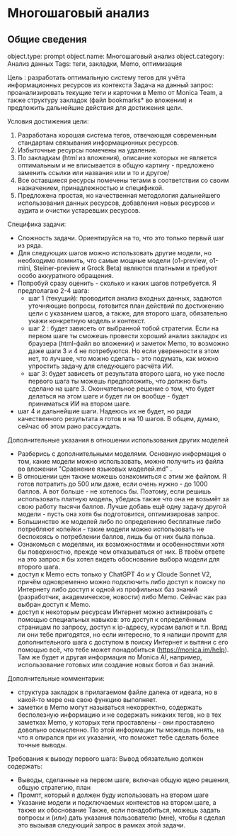 # Многошаговый анализ

## Общие сведения

object.type: prompt
object.name: Многошаговый анализ
object.category: Анализ данных
Tags: теги, закладки, Memo, оптимизация

Цель : разработать оптимальную систему тегов для учёта информационных ресурсов из контекста
Задача на данный запрос: проанализировать текущие теги и карточки в Memo от Monica Team, а также структуру закладок (файл bookmarks* во вложении) и предложить дальнейшие действия для достижения цели.

Условия достижения цели:
1. Разработана хорошая система тегов, отвечающая современным стандартам связывания информационных ресурсов.
2. Избыточные ресурсы помечены на удаление.
3. По закладкам (html из вложения), описание которых не является оптимальным и не вписывается в общую картину - предложено заменить ссылки или названия или и то и другое/
4. Все оставшиеся ресурсы помечены тегами в соответствии со своим назначением, принадлежностью и спецификой.
5. Предложена простая, но качественная методология дальнейшего использования данных ресурсов, добавления новых ресурсов и аудита и очистки устаревших ресурсов.

Специфика задачи:
- Сложность задачи. Ориентируйся на то, что это только первый шаг из ряда.
- Для следующих шагов можно использовать другие модели, но необходимо помнить, что самые мощные модели (o1-preview, o1-mini, Steiner-preview и Grock Beta) являются платными и требуют особо аккуратного обращения.
- Попробуй сразу оценить - сколько и каких шагов потребуется. Я предполагаю 2-4 шага:
  - шаг 1 (текущий): проводится анализ входных данных, задаются уточняющие вопросы, готовится план действий по достижению цели с указанием шагов, а также, для второго шага, обязательно укажи конкретную модель и контекст.
  - шаг 2 : будет зависеть от выбранной тобой стратегии. Если на первом шаге ты сможешь провести хороший анализ закладок из браузера (html-файл во вложении) и заметок Memo, то возможно даже шаги 3 и 4 не потребуются. Но если уверенности в этом нет, то лучшее, что можно сделать - это подумать, как можно упростить задачу для следующего расчёта ИИ.
  - шаг 3: будет зависеть от результата второго шага, но уже после первого шага ты можешь предположить, что должно быть сделано на шаге 3. Окончательное решение о том, что будет делаться на этом шаге и будет ли он вообще - будет приниматься ИИ на втором шаге.
 - шаг 4 и дальнейшие шаги. Надеюсь их не будет, но ради качественного результата я готов и на 10 шагов. В общем, думаю, сейчас об этом рано рассуждать.

Дополнительные указания в отношении использования других моделей
- Разберись с дополнительными моделями. Основную информация о том, какие модели можно использовать, можно получить из файла во вложении "Сравнение языковых моделей.md" . 
- В отношении цен также можешь ознакомиться с этим же файлом. Я готов потратить до 500 или даже, если очень нужно - до 1000 баллов. А вот больше - не хотелось бы. Поэтому, если решишь использовать платную модель, убедись также что она не возьмёт за свою работу тысячи баллов. Лучше добавь ещё одну задачу другой модели - пусть она хотя бы подготовится, оптимизировав запрос.
- Большинство же моделей либо по определению бесплатные либо потребляют копейки - такие модели можно использовать не беспокоясь о потреблении баллов, лишь бы от них была польза.
- Ознакомься с моделями, их возможностями и особенностями хотя бы поверхностно, прежде чем отказываться от них. В твоём ответе на это запрос я бы хотел видеть обоснование выбора модели для второго шага.
- доступ к Memo есть только у ChatGPT 4o и у Cloude Sonnet V2, причём одновременно можно подключить либо доступ к поиску по Интернету либо доступ к одной из профильных баз знаний (разработчик, академическое, новости) либо Memo. Сейчас как раз выбран доступ к Memo.
- доступ к некоторым ресурсам Интернет можно активировать с помощью специальных навыков: это доступ к определённым страницам по запросу, доступ к ip-адресу, курсам валют и т.п. Вряд ли они тебе пригодятся, но если интересно, то я напиши промпт для дополнительного шага с доступом в поиску Интернет и вытяни с его помощью всё, что тебе может понадобиться (https://monica.im/help). Там же будет и другая информация по Monica AI, например, использование готовых или создание новых ботов и баз знаний. 

Дополнительные комментарии:
- структура закладок в прилагаемом файле далека от идеала, но в какой-то мере она свою функцию выполняет.
- заметки в Memo могут называться некорректно, содержать бесполезную информацию и не содержать никаких тегов, но в тех заметках Memo, у которых теги проставлены - они проставлено довольно осмысленно. По этой информации ты можешь понять, на что я опирался при их указании, что поможет тебе сделать более точные выводы.

Требования к выводу первого шага:
Вывод обязательно должен содержать:
- Выводы, сделанные на первом шаге, включая общую идею решения, общую стратегию, план
- Промпт, который я должен буду использовать на втором шаге
- Указание модели и подключаемых контекстов на втором шаге, а также их обоснование
Также, если понадобиться, можешь задать вопросы и (или) дать указания пользователю (мне), чтобы я сделал это вызывая следующий запрос в рамках этой задачи.
